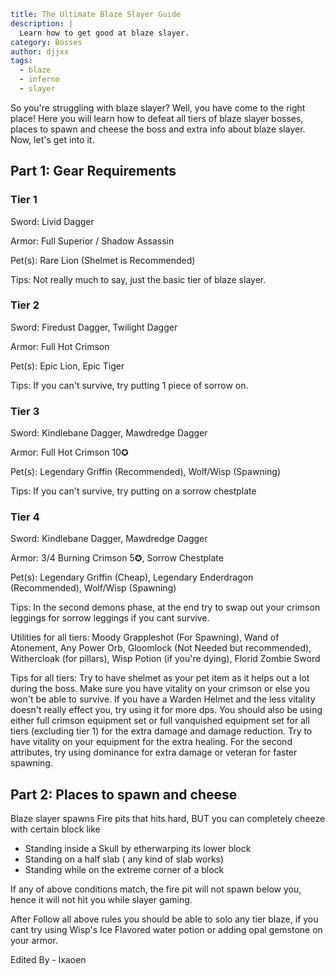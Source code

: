 ```yaml {metadata}
title: The Ultimate Blaze Slayer Guide
description: |
  Learn how to get good at blaze slayer.
category: Bosses
author: djjxx
tags:
  - blaze
  - inferno
  - slayer
```

So you're struggling with blaze slayer? Well, you have come to the right place! Here you will learn how to defeat all tiers of blaze slayer
bosses, places to spawn and cheese the boss and extra info about blaze slayer. Now, let's get into it.

## Part 1: Gear Requirements

### Tier 1

Sword: Livid Dagger

Armor: Full Superior / Shadow Assassin

Pet(s): Rare Lion (Shelmet is Recommended)

Tips: Not really much to say, just the basic tier of blaze slayer.

### Tier 2

Sword: Firedust Dagger, Twilight Dagger

Armor: Full Hot Crimson

Pet(s): Epic Lion, Epic Tiger

Tips: If you can't survive, try putting 1 piece of sorrow on.

### Tier 3

Sword: Kindlebane Dagger, Mawdredge Dagger

Armor: Full Hot Crimson 10✪

Pet(s): Legendary Griffin (Recommended), Wolf/Wisp (Spawning)

Tips: If you can't survive, try putting on a sorrow chestplate

### Tier 4

Sword: Kindlebane Dagger, Mawdredge Dagger

Armor: 3/4 Burning Crimson 5✪, Sorrow Chestplate

Pet(s): Legendary Griffin (Cheap), Legendary Enderdragon (Recommended), Wolf/Wisp (Spawning)

Tips: In the second demons phase, at the end try to swap out your crimson leggings for sorrow leggings if you cant survive.


Utilities for all tiers: Moody Grappleshot (For Spawning), Wand of Atonement, Any Power Orb, Gloomlock (Not Needed but recommended), 
Withercloak (for pillars), Wisp Potion (if you're dying), Florid Zombie Sword


Tips for all tiers: Try to have shelmet as your pet item as it helps out a lot during the boss. Make sure you have vitality on your crimson or 
else you won't be able to survive. If you have a Warden Helmet and the less vitality doesn't really effect you, try using it for more dps. You
should also be using either full crimson equipment set or full vanquished equipment set for all tiers (excluding tier 1) for the extra damage and 
damage reduction. Try to have vitality on your equipment for the extra healing. For the second attributes, try using dominance for extra damage
or veteran for faster spawning.

## Part 2: Places to spawn and cheese

Blaze slayer spawns Fire pits that hits hard, BUT you can completely cheeze with certain block like

- Standing inside a Skull by etherwarping its lower block
- Standing on a half slab ( any kind of slab works)
- Standing while on the extreme corner of a block


If any of above conditions match, the fire pit will not spawn below you, hence it will not hit you while slayer gaming.


After Follow all above rules you should be able to solo any tier blaze, if you cant try using Wisp's Ice Flavored water potion or adding opal gemstone on your armor.



Edited By - lxaoen


